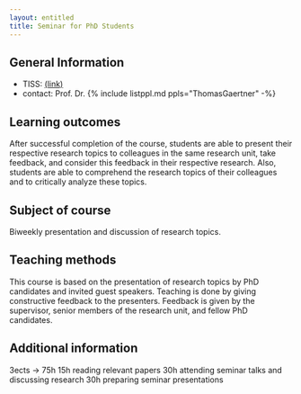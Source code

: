 ```yaml
---
layout: entitled
title: Seminar for PhD Students
---
```


## General Information

- TISS: [(link)](https://tiss.tuwien.ac.at/course/educationDetails.xhtml?courseNr=194110)
- contact: Prof. Dr. {% include listppl.md ppls="ThomasGaertner" -%}

## Learning outcomes

After successful completion of the course, students are able to present their respective research topics to colleagues in the same research unit, take feedback, and consider this feedback in their respective research. Also, students are able to comprehend the research topics of their colleagues and to critically analyze these topics.

## Subject of course

Biweekly presentation and discussion of research topics.


## Teaching methods

This course is based on the presentation of research topics by PhD candidates and invited guest speakers. Teaching is done by giving constructive feedback to the presenters. Feedback is given by the supervisor, senior members of the research unit, and fellow PhD candidates.


## Additional information

3ects -> 75h
15h reading relevant papers
30h attending seminar talks and discussing research
30h preparing seminar presentations